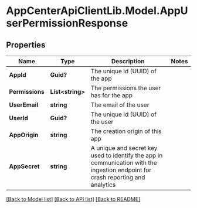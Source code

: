 # AppCenterApiClientLib.Model.AppUserPermissionResponse
## Properties

Name | Type | Description | Notes
------------ | ------------- | ------------- | -------------
**AppId** | **Guid?** | The unique id (UUID) of the app | 
**Permissions** | **List&lt;string&gt;** | The permissions the user has for the app | 
**UserEmail** | **string** | The email of the user | 
**UserId** | **Guid?** | The unique id (UUID) of the user | 
**AppOrigin** | **string** | The creation origin of this app | 
**AppSecret** | **string** | A unique and secret key used to identify the app in communication with the ingestion endpoint for crash reporting and analytics | 

[[Back to Model list]](../README.md#documentation-for-models) [[Back to API list]](../README.md#documentation-for-api-endpoints) [[Back to README]](../README.md)


